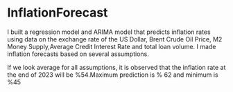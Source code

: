 # InflationForecast
I built a regression model and ARIMA model that predicts inflation rates using data on the exchange rate of the US Dollar, Brent Crude Oil Price, M2 Money Supply,Average Credit Interest Rate and total loan volume. I made inflation forecasts based on several assumptions.


If we look average for all assumptions, it is observed that the inflation rate at the end of 2023 will be %54.Maximum prediction is % 62 and minimum is %45

